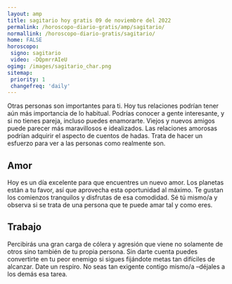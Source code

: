 ```yaml
---
layout: amp
title: sagitario hoy gratis 09 de noviembre del 2022 
permalink: /horoscopo-diario-gratis/amp/sagitario/
normallink: /horoscopo-diario-gratis/sagitario/
home: FALSE
horoscopo:
 signo: sagitario
 video: -DQpmrrAIeU
ogimg: /images/sagitario_char.png
sitemap:
 priority: 1
 changefreq: 'daily'
---
```



Otras personas son importantes para ti. Hoy tus relaciones podrían tener aún más importancia de lo habitual. Podrías conocer a gente interesante, y si no tienes pareja, incluso puedes enamorarte. Viejos y nuevos amigos puede parecer más maravillosos e idealizados. Las relaciones amorosas podrían adquirir el aspecto de cuentos de hadas. Trata de hacer un esfuerzo para ver a las personas como realmente son.

## Amor

Hoy es un día excelente para que encuentres un nuevo amor. Los planetas están a tu favor, así que aprovecha esta oportunidad al máximo. Te gustan los comienzos tranquilos y disfrutas de esa comodidad. Sé tú mismo/a y observa si se trata de una persona que te puede amar tal y como eres.

## Trabajo

Percibirás una gran carga de cólera y agresión que viene no solamente de otros sino también de tu propia persona. Sin darte cuenta puedes convertirte en tu peor enemigo si sigues fijándote metas tan difíciles de alcanzar. Date un respiro. No seas tan exigente contigo mismo/a –déjales a los demás esa tarea.
